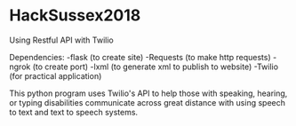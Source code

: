 # HackSussex2018
Using Restful API with Twilio

Dependencies:
-flask (to create site)
-Requests (to make http requests)
-ngrok (to create port)
-lxml (to generate xml to publish to website)
-Twilio (for practical application)

This python program uses Twilio's API to help those with speaking, hearing, or typing disabilities communicate across great distance with using speech to text and text to speech systems.
